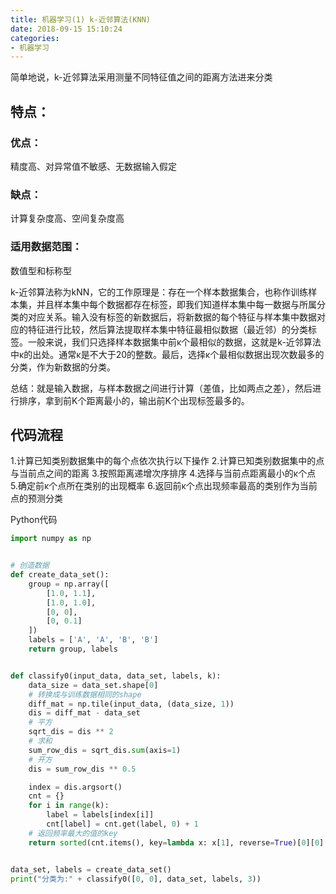 ```yaml
---
title: 机器学习(1) k-近邻算法(KNN)
date: 2018-09-15 15:10:24
categories:
- 机器学习
---
```

简单地说，k-近邻算法采用测量不同特征值之间的距离方法进来分类 
## 特点：

### 优点：
精度高、对异常值不敏感、无数据输入假定
### 缺点：
计算复杂度高、空间复杂度高
### 适用数据范围：
数值型和标称型

k-近邻算法称为kNN，它的工作原理是：存在一个样本数据集合，也称作训练样本集，并且样本集中每个数据都存在标签，即我们知道样本集中每一数据与所属分类的对应关系。输入没有标签的新数据后，将新数据的每个特征与样本集中数据对应的特征进行比较，然后算法提取样本集中特征最相似数据（最近邻）的分类标签。一般来说，我们只选择样本数据集中前κ个最相似的数据，这就是k-近邻算法中κ的出处。通常κ是不大于20的整数。最后，选择κ个最相似数据出现次数最多的分类，作为新数据的分类。

总结：就是输入数据，与样本数据之间进行计算（差值，比如两点之差），然后进行排序，拿到前K个距离最小的，输出前K个出现标签最多的。

## 代码流程
1.计算已知类别数据集中的每个点依次执行以下操作
2.计算已知类别数据集中的点与当前点之间的距离
3.按照距离递增次序排序
4.选择与当前点距离最小的κ个点
5.确定前κ个点所在类别的出现概率
6.返回前κ个点出现频率最高的类别作为当前点的预测分类

Python代码
```Python
import numpy as np


# 创造数据
def create_data_set():
    group = np.array([
        [1.0, 1.1],
        [1.0, 1.0],
        [0, 0],
        [0, 0.1]
    ])
    labels = ['A', 'A', 'B', 'B']
    return group, labels


def classify0(input_data, data_set, labels, k):
    data_size = data_set.shape[0]
    # 转换成与训练数据相同的shape
    diff_mat = np.tile(input_data, (data_size, 1))
    dis = diff_mat - data_set
    # 平方
    sqrt_dis = dis ** 2
    # 求和
    sum_row_dis = sqrt_dis.sum(axis=1)
    # 开方
    dis = sum_row_dis ** 0.5

    index = dis.argsort()
    cnt = {}
    for i in range(k):
        label = labels[index[i]]
        cnt[label] = cnt.get(label, 0) + 1
    # 返回频率最大的值的key
    return sorted(cnt.items(), key=lambda x: x[1], reverse=True)[0][0]


data_set, labels = create_data_set()
print("分类为:" + classify0([0, 0], data_set, labels, 3))

```
